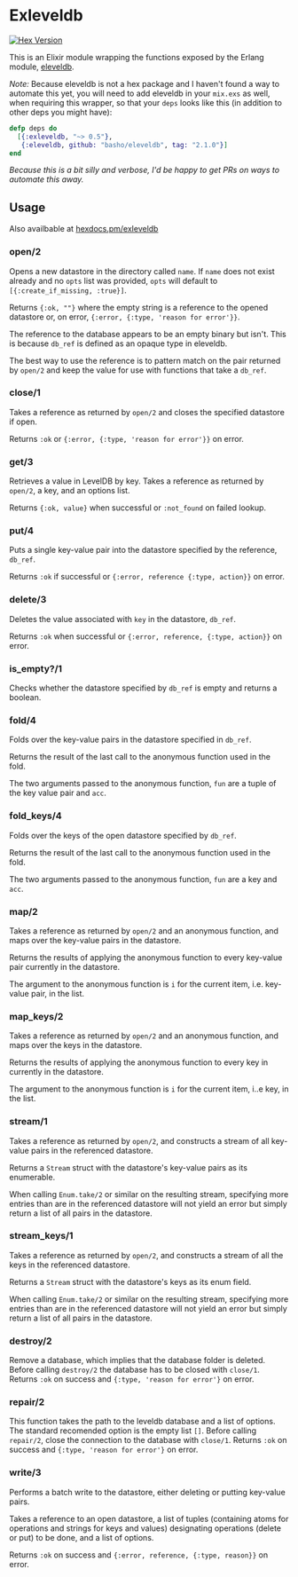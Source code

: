 Exleveldb
=========

[![Hex Version](http://img.shields.io/hexpm/v/exleveldb.svg?style=flat)](https://hex.pm/packages/exleveldb)

This is an Elixir module wrapping the functions exposed by the Erlang module, [eleveldb](https://github.com/basho/eleveldb).

*Note:* Because eleveldb is not a hex package and I haven't found a way to automate this yet, you will need to add eleveldb in your `mix.exs` as well, when requiring this wrapper, so that your `deps` looks like this (in addition to other deps you might have):

```elixir
defp deps do
  [{:exleveldb, "~> 0.5"},
   {:eleveldb, github: "basho/eleveldb", tag: "2.1.0"}]
end
```

*Because this is a bit silly and verbose, I'd be happy to get PRs on ways to automate this away.*

## Usage

Also availbable at [hexdocs.pm/exleveldb](http://hexdocs.pm/exleveldb/)

### open/2
Opens a new datastore in the directory called `name`. If `name` does not exist already and no `opts` list was provided, `opts` will default to `[{:create_if_missing, :true}]`.

Returns `{:ok, ""}` where the empty string is a reference to the opened datastore or, on error, `{:error, {:type, 'reason for error'}}`.

The reference to the database appears to be an empty binary but isn't. This is because `db_ref` is defined as an opaque type in eleveldb.

The best way to use the reference is to pattern match on the pair returned by `open/2` and keep the value for use with functions that take a `db_ref`.

### close/1
Takes a reference as returned by `open/2` and closes the specified datastore if open.

Returns `:ok` or `{:error, {:type, 'reason for error'}}` on error.

### get/3
Retrieves a value in LevelDB by key. Takes a reference as returned by `open/2`, a key, and an options list.

Returns `{:ok, value}` when successful or `:not_found` on failed lookup.

### put/4
Puts a single key-value pair into the datastore specified by the reference, `db_ref`.

Returns `:ok` if successful or `{:error, reference {:type, action}}` on error.

### delete/3
Deletes the value associated with `key` in the datastore, `db_ref`.

Returns `:ok` when successful or `{:error, reference, {:type, action}}` on error.

### is\_empty?/1
Checks whether the datastore specified by `db_ref` is empty and returns a boolean.

### fold/4
Folds over the key-value pairs in the datastore specified in `db_ref`.

Returns the result of the last call to the anonymous function used in the fold.

The two arguments passed to the anonymous function, `fun` are a tuple of the key value pair and `acc`.

### fold\_keys/4
Folds over the keys of the open datastore specified by `db_ref`.

Returns the result of the last call to the anonymous function used in the fold.

The two arguments passed to the anonymous function, `fun` are a key and `acc`.

### map/2
Takes a reference as returned by `open/2` and an anonymous function,
and maps over the key-value pairs in the datastore.

Returns the results of applying the anonymous function to
every key-value pair currently in the datastore.

The argument to the anonymous function is `i` for the current item,
i.e. key-value pair, in the list.

### map_keys/2
Takes a reference as returned by `open/2` and an anonymous function,
and maps over the keys in the datastore.

Returns the results of applying the anonymous function to
every key in currently in the datastore.

The argument to the anonymous function is `i` for the current item,
i..e key, in the list.

### stream/1
Takes a reference as returned by `open/2`,
and constructs a stream of all key-value pairs in the referenced datastore.

Returns a `Stream` struct with the datastore's key-value pairs as its enumerable.

When calling `Enum.take/2` or similar on the resulting stream,
specifying more entries than are in the referenced datastore
will not yield an error but simply return a list of all pairs in the datastore.

### stream_keys/1
Takes a reference as returned by `open/2`,
and constructs a stream of all the keys in the referenced datastore.

Returns a `Stream` struct with the datastore's keys as its enum field.

When calling `Enum.take/2` or similar on the resulting stream,
specifying more entries than are in the referenced datastore
will not yield an error but simply return a list of all pairs in the datastore.

### destroy/2
Remove a database, which implies that the database folder is deleted. Before calling `destroy/2` the database has to be closed with `close/1`. Returns `:ok` on success and `{:type, 'reason for error'}` on error.

### repair/2
This function takes the path to the leveldb database and a list of options. The standard recomended option is the empty list `[]`.
Before calling `repair/2`, close the connection to the database with `close/1`.
Returns `:ok` on success and `{:type, 'reason for error'}` on error.

### write/3
Performs a batch write to the datastore, either deleting or putting key-value pairs.

Takes a reference to an open datastore, a list of tuples (containing atoms for operations and strings for keys and values) designating operations (delete or put) to be done, and a list of options.

Returns `:ok` on success and `{:error, reference, {:type, reason}}` on error.

